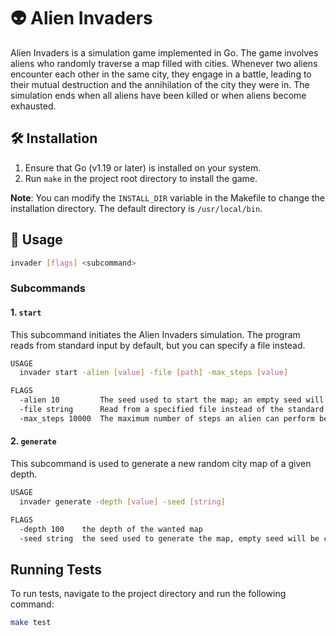 # 👽 Alien Invaders
Alien Invaders is a simulation game implemented in Go. 
The game involves aliens who randomly traverse a map filled with cities. 
Whenever two aliens encounter each other in the same city, they engage in a battle, leading to their mutual destruction and the annihilation of the city they were in. 
The simulation ends when all aliens have been killed or when aliens become exhausted.

## 🛠️ Installation
1. Ensure that Go (v1.19 or later) is installed on your system.
2. Run `make` in the project root directory to install the game.

**Note**: You can modify the `INSTALL_DIR` variable in the Makefile to change the installation directory. The default directory is `/usr/local/bin`.

## 🎯 Usage

```bash
invader [flags] <subcommand>
```

### Subcommands

#### 1. `start`
This subcommand initiates the Alien Invaders simulation. The
program reads from standard input by default, but you can
specify a file instead.

```bash
USAGE
  invader start -alien [value] -file [path] -max_steps [value]

FLAGS
  -alien 10         The seed used to start the map; an empty seed will be selected if not provided.
  -file string      Read from a specified file instead of the standard input.
  -max_steps 10000  The maximum number of steps an alien can perform before becoming exhausted.
```

#### 2. `generate`
This subcommand is used to generate a new random city map of a given depth.

```bash
USAGE
  invader generate -depth [value] -seed [string]

FLAGS
  -depth 100    the depth of the wanted map
  -seed string  the seed used to generate the map, empty seed will be choose if empty
```

## Running Tests
To run tests, navigate to the project directory and run the following command:

```bash
make test
```



